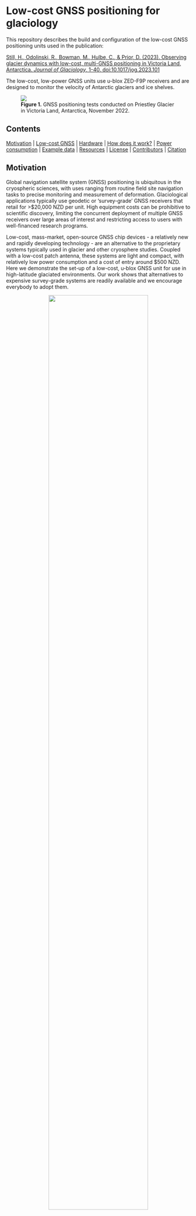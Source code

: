 # Low-cost GNSS positioning for glaciology

This repository describes the build and configuration of the low-cost GNSS positioning units used in the publication:

[Still, H., Odolinski, R., Bowman, M., Hulbe, C., & Prior, D. (2023). Observing glacier dynamics with low-cost, multi-GNSS positioning in Victoria Land, Antarctica. _Journal of Glaciology_, 1-40. doi:10.1017/jog.2023.101](https://doi.org/10.1017/jog.2023.101)

The low-cost, low-power GNSS units use u-blox ZED-F9P receivers and are designed to monitor the velocity of Antarctic glaciers and ice shelves. 


<!---![Priestley Glacier, Victoria Land, Antarctica](/Documentation/Images/DSC_0474_crop.jpeg)--->


<figure>
<img src="/Documentation/Images/DSC_0474_crop.jpeg">
<figcaption>
<b>Figure 1.</b> GNSS positioning tests conducted on Priestley Glacier in Victoria Land, Antarctica, November 2022.
</figcaption>
</figure>

## Contents
[Motivation](#motivation) | [Low-cost GNSS](#overview) | [Hardware](#hardware) | [How does it work?](#setup) | [Power consumption](#power) | [Example data](#example) | [Resources](#resources) | [License](#license) | [Contributors](#contributor) | [Citation](#citation)  

<a name="motivation"></a>
## Motivation

Global navigation satellite system (GNSS) positioning is ubiquitous in the cryospheric sciences, with uses ranging from routine field site navigation tasks to precise monitoring and measurement of deformation. Glaciological applications typically use geodetic or ‘survey-grade’ GNSS receivers that retail for >$20,000 NZD per unit. High equipment costs can be prohibitive to scientific discovery, limiting the concurrent deployment of multiple GNSS receivers over large areas of interest and restricting access to users with well-financed research programs.

 Low-cost, mass-market, open-source GNSS chip devices - a relatively new and rapidly developing technology - are an alternative to the proprietary systems typically used in glacier and other cryosphere studies. Coupled with a low-cost patch antenna, these systems are light and compact, with relatively low power consumption and a cost of entry around $500 NZD.  Here we demonstrate the set-up of a low-cost, u-blox GNSS unit for use in high-latitude glaciated environments. Our work shows that alternatives to expensive survey-grade systems are readily available and we encourage everybody to adopt them.   

 <figure>
<p align="center">
<img src="/Documentation/Images/cost_overview.png" style="width:80%">
</p>
<!---<figcaption>
 <strong>Figure 2.</strong> U-blox ZED-F9P receiver board.
</figcaption>--->
</figure>


<a name="overview"></a>
## Summary of the low-cost GNSS system

- Each low-cost, low-power GNSS installation includes a receiver, antenna, data logger and power source (12 V battery and solar panel). 

- Key components include a [u-blox ZED-F9P GNSS receiver module](https://www.u-blox.com/en/product/zed-f9p-module) and [u-blox patch antenna](https://www.u-blox.com/en/product/ann-mb-series).     

- The [u-blox ZED-F9P GNSS receiver module](https://www.u-blox.com/en/product/zed-f9p-module) is capable of receiving multi-GNSS signals: GPS (L1/L2), GLONASS (L1/L2), Galileo (E1/E5b), Beidou (B1/B2), and QZSS (L1/L2) systems and frequencies. 

- The receiver is configured to log multi-GNSS, dual frequency observations at 1 Hz.  RXM-RAWX messages (raw carrier phase, pseudorange, Doppler and signal quality information) and RXM-SFRBX messages (broadcast navigation data) are enabled and the raw binary u-blox files are stored with an Arduino data logger to micro SD card.

- The low-cost u-blox receiver + patch antenna system consumes <50% less power than survey-grade alternatives (e.g., Trimble NetR9 and R10 systems).

- **Our experiments show that the precision of the low-cost system is comparable to survey-grade alternatives [(Still et al., 2023)](/Paper/LowCostGNSSpaper.pdf)**

<figure>
<p align="center">
<img src="/Documentation/Images/static_GNSS_experiment.png" style="width:80%">
</p>
<figcaption>
<b>Figure 3.</b> A stationary comparison between low-cost (u-blox ZED-F9P) and survey-grade (Trimble R10) systems conducted in Terra Nova Bay, Antarctica.
</figcaption>
</figure>

<a name="hardware"></a>
## Hardware 


<figure>
<p align="center">
<img src="/Documentation/Images/ublox_fix.jpg" style="width:50%">
</p>
<figcaption>
<b>Figure 4.</b> U-blox ZED-F9P receiver and Adafruit Feather M0 Adalogger.
</figcaption>
</figure>



### Key components

- [U-blox ZED-F9P receiver](https://www.u-blox.com/en/product/zed-f9p-module)
- [U-blox ANN-MB multiband patch antenna](https://www.u-blox.com/en/product/ann-mb-series)
- [Adafruit Feather M0 Adalogger](https://www.adafruit.com/product/2796) 

<!---!
### Table 1. Components to build a low-cost GNSS unit.

| Component                                                                                      | Description              | Serial number     | Cost (EUR)  |
|------------------------------------------------------------------------------------------------|--------------------------|-------------------|-------------|
| [U-blox ZED-F9P receiver board](/Documentation/Manuals/ZED-F9P-04B_DataSheet_UBX-21044850.pdf) | GNSS receiver            |  x                | 209.99      |
| [U-blox ANN-MB patch antenna](https://www.u-blox.com/en/product/ann-mb-series)                 | Multi-band GNSS antenna  |  x                | 60 USD      |
| [Eltehs surveying antenna](https://gnss.store/gnss-rtk-multiband-antennas/140-elt0123.html)    | Alternative GNSS antenna |  x                | 180.99      |
| [Adafruit Feather M0 Adalogger](https://www.adafruit.com/product/2796)                         | Data logger              |  x                | 19.95 USD   |
| [FeatherWing Proto Board](https://www.adafruit.com/product/2884)                               | x                        |  x                | 4.95 USD    |
--->


A detailed list of components is provided [here](/Hardware). 

<a name="setup"></a>
## How does it work?

### Configure the GNSS receiver

1. Configure the u-blox receiver with a [CONFIG.txt](/Software/Ublox-ZED-F9P-configuration/priestley_glacier.txt) file. We use the freely-available software [u-center](https://www.u-blox.com/en/product/u-center) to generate the CONFIG.txt file and write the configuration to the receiver.

2. In this case, we enable the u-blox receiver to log RXM-RAWX messages (raw carrier phase, pseudorange, Doppler and signal quality information) and RXM-SFRBX messages (broadcast navigation data) for the satellite constellations visible in the Ross Sea region of Antarctica:
   - GPS L1/L2, GLONASS (L1/L2), Galileo (E1/E5b), Beidou (B1/B2), and QZSS (L1/L2)

3. The u-blox ZED-F9P receivers tested in this project use the firmware version 1.32 (May, 2022) which can be downloaded from [here](https://www.u-blox.com/en/product-resources?query=ZED-F9P%2520HPG%25201.32%2520firmware&file_category=Firmware%2520Update&legacy=Current) and installed with [u-center](https://www.u-blox.com/en/product/u-center). Our configuration file is specific to this firmware version.     

### Data logging

1. The data-logger includes an Arduino microcontroller [Adafruit Feather Cortex M0 Adalogger (SAMD21 chip)](https://www.adafruit.com/product/2796), logging to a 32 GB micro-SD card.  A helpful overview is available [here.(https://learn.adafruit.com/adafruit-feather-m0-adalogger/)
<!---!
Components include a Cortex-M0+ microcontroller and a micro-SD card port.
--->

2. The data-logging system uses the [SparkFun u-blox GNSS Arduino Library](https://github.com/sparkfun/SparkFun_u-blox_GNSS_Arduino_Library) and is inspired by [data logging example 3](https://github.com/sparkfun/SparkFun_u-blox_GNSS_Arduino_Library/tree/main/examples/Example3_GetPosition) by Paul Clark.

3. The Arduino data-logging code is included the software directory. Further details can be found at https://github.com/HamishB/uBlox_PPP_logger



### File formats

1. Raw GNSS data is logged in the proprietary u-blox .ubx file format. 

2. U-blox data streams can be converted to standard RINEX 3.03 (Receiver Independent Exchange) format using [open-source RTKLIB tools](https://www.rtklib.com/). 

3. We prefer to use [RTKLIB tools](https://www.rtklib.com/) to post-process our GNSS datasets for flexibility in parameter settings and positioning method (e.g., single-baseline kinematic positioning or PPP). For simple and fast results, use the [CSRS-PPP service](https://webapp.csrs-scrs.nrcan-rncan.gc.ca/geod/tools-outils/ppp.php).

<a name="power"></a>
## Power consumption

The low-cost GNSS units are powered by two 10 W, 12 V solar panels and a 12 V, 18 A h SLA battery. The rate of power consumption is <50% lower than for survey-grade alternatives (0.57 W for the u-blox ZED-F9P module + patch antenna + Arduino Cortex M0 logger, versus 1.25 W for a Trimble R10 system, and 3.67~W for a Trimble NetR9 system).


<a name="example"></a>
## Example data:

We installed four u-blox and two Trimble GNSS stations along the left shear margin of Priestley Glacier, Antarctica, in November 2022. Our objective was to monitor tidally-modulated 3D ice motion with centimetre-level precision.


<figure>
<p align="center">
<img src="/Documentation/Images/dynamic_GNSS_experiment.png" style="width:80%">
</p>
<figcaption>
<b>Figure 5.</b> Along- and across-flow ice displacement (coloured line) and velocity (black line) measured by u-blox (Ub1) and Trimble (Tr1) stations installed on Priestley Glacier. The tide prediction is from the <a href="https://github.com/EarthAndSpaceResearch/TMD_Matlab_Toolbox_v2.5">CATS2008 tide model.</a> 
</figcaption>
</figure>


<figure>
<p align="center">
</br>
<img src="/Documentation/Images/place_map.png" style="width:60%">
</p>
<figcaption>
<b>Figure 6.</b> GNSS stations installed on Priestley Glacier. 
</figcaption>
</figure>
</br>

<a name="resources"></a>
## Resources

- [u-center GNSS evaluation software](https://www.u-blox.com/en/product/u-center) is used to configure u-blox receivers.

- [u-blox ZED-F9P GNSS receivers](https://www.u-blox.com/en/product/zed-f9p-module)

- [RTKLIB](https://www.rtklib.com/) is an open-source software library for GNSS data processing. 



<a name="license"></a>
## License

This project is released under the [MIT License](opensource.org/license/mit/).


<a name="contributor"></a>
## Contributor information

- :artificial_satellite: Holly Still is a PhD candidate at the School of Surveying, University of Otago, New Zealand. Email: holly.still@postgrad.otago.ac.nz

- :artificial_satellite: Hamish Bowman is a Computing and Numerical Simulation Technician at the University of Otago, New Zealand.


<a name="citation"></a>
## Citation

The _Journal of Glaciology_ paper can be acknowledged with the following citation:

- Still, H., Odolinski, R., Bowman, M., Hulbe, C., & Prior, D. (2023). Observing glacier dynamics with low-cost, multi-GNSS positioning in Victoria Land, Antarctica. Journal of Glaciology, 1-40. doi:10.1017/jog.2023.101

```
@article{still_odolinski_bowman_hulbe_prior_2023, 
  title={Observing glacier dynamics with low-cost, multi-GNSS positioning in Victoria Land, Antarctica}, 
  DOI={10.1017/jog.2023.101}, 
  journal={Journal of Glaciology}, 
  publisher={Cambridge University Press}, 
  author={Still, Holly and Odolinski, Robert and Bowman, M. Hamish and Hulbe, Christina and Prior, David J.}, 
  year={2023}, 
  pages={1–40}}
```

<figure>
<img src="/Documentation/Images/DSC_0319.jpg">
<figcaption>
<b>Figure 7.</b> A frozen meltwater pond on Priestley Glacier, November 2022.
</figcaption>
</figure>
